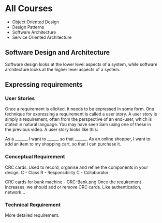 # All Courses

* Object Oriented Design
* Design Patterns
* Software Architecture
* Service Oriented Architecture

## Software Design and Architecture

Software design looks at the lower level aspects of a system, while software architecture looks at the higher 
level aspects of a system.

## Expressing requirements

### User Stories

Once a requirement is elicited, it needs to be expressed in some form. One technique for expressing
a requirement is called a user story. A user story is simply a requirement, often from the
perspective of an end-user, which is stated in natural language. You may have seen Sam using one
of these in the previous video. A user story looks like this:

As a ______, I want to ______ so that ______.
As an online shopper, I want to add an item to my shopping cart, so that I can purchase it.

### Conceptual Requirement

CRC cards: Used to record, organise and refine the components in your design.
C - Class
R - Responsibility
C - Collaborator

CRC cards for bank machine - CRC-Bank.png
Once the requirement increases, we should add or remove CRC cards. Like authentication, network...

### Technical Requirement

More detailed requirement.
